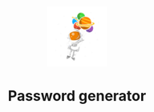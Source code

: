 <p align="center">
  <img alt="logo" width="120" title="logo" src=".github/logo.png" />
</p>

<h1 align="center">Password generator</h1>
